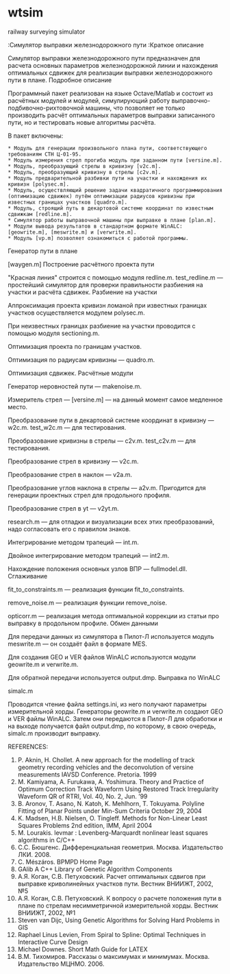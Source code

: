 wtsim
=========

railway surveying simulator

:Симулятор выправки железнодорожного пути
:Краткое описание

Симулятор выправки железнодорожного пути предназначен для расчета основных параметров железнодорожной линии и нахождения оптимальных сдвижек для реализации выправки железнодорожного пути в плане.
Подробное описание

Программный пакет реализован на языке Octave/Matlab и состоит из расчётных модулей и модулей, симулирующий работу выправочно-подбивочно-рихтовочной машины, что позволяет не только производить расчёт оптимальных параметров выправки записанного пути, но и тестировать новые алгоритмы расчёта.

В пакет включены:

    * Модуль для генерации произвольного плана пути, соответствующего требованиям СТН Ц-01-95.
    * Модуль измерения стрел прогиба модуль при заданном пути [versine.m].
    * Модуль, преобразующий стрелы в кривизну [v2c.m].
    * Модуль, преобразующий кривизну в стрелы [c2v.m].
    * Модуль предварительной разбивки пути на участки и нахождения их кривизн [polysec.m].
    * Модуль, осуществляющий решение задачи квадратичного программирования (оптимизацию сдвижек) путём оптимизации радиусов кривизны при известных границах участков [quadro.m].
    * Модуль, строящий путь в декартовой системе координат по известным сдвижкам [redline.m].
    * Cимулятор работы выправочной машины при выправке в плане [plan.m].
    * Модули вывода результатов в стандартном формате WinALC: [geowrite.m], [meswrite.m] и [verwrite.m].
    * Модуль [vp.m] позволяет ознакомиться с работой программы. 

Генератор пути в плане

[waygen.m]
Построение расчётного проекта пути

"Красная линия" строится с помощью модуля redline.m. test_redline.m — простейший симулятор для проверки правильности разбиения на участки и расчёта сдвижек.
Разбиение на участки

Аппроксимация проекта кривизн ломаной при известных границах участков осуществляется модулем polysec.m.

При неизвестных границах разбиение на участки проводится с помощью модуля sectioning.m.

Оптимизация проекта по границам участков.

Оптимизация по радиусам кривизны — quadro.m.

Оптимизация сдвижек.
Расчётные модули

Генератор неровностей пути — makenoise.m.

Измеритель стрел — [versine.m] — на данный момент самое медленное место.

Преобразование пути в декартовой системе координат в кривизну — w2c.m. test_w2c.m — для тестирования.

Преобразование кривизны в стрелы — c2v.m. test_c2v.m — для тестирования.

Преобразование стрел в кривизну — v2c.m.

Преобразование стрел в наклон — v2a.m.

Преобразование углов наклона в стрелы — a2v.m. Пригодится для генерации проектных стрел для продольного профиля.

Преобразование стрел в yt — v2yt.m.

research.m — для отладки и визуализации всех этих преобразований, надо согласовать его с правилом знаков.

Интегрирование методом трапеций — int.m.

Двойное интегрирование методом трапеций — int2.m.

Нахождение положения основных узлов ВПР — fullmodel.dll.
Сглаживание

fit_to_constraints.m — реализация функции fit_to_constraints.

remove_noise.m — реализация функции remove_noise.

opticorr.m — реализация метода оптимальной коррекции из статьи про выправку в продольном профиле.
Обмен данными

Для передачи данных из симулятора в Пилот-Л используется модуль meswrite.m — он создаёт файл в формате MES.

Для создания GEO и VER файлов WinALC используются модули geowrite.m и verwrite.m.

Для обратной передачи используется output.dmp.
Выправка по WinALC

simalc.m

Проводится чтение файла settings.ini, из него получают параметры измерительной хорды. Генераторы geowrite.m и verwrite.m создают GEO и VER файлы WinALC. Затем они передаются в Пилот-Л для обработки и на выходе получается файл output.dmp, по которому, в свою очередь, simalc.m производит выправку.

REFERENCES:

   1. P. Aknin, H. Chollet. A new approach for the modelling of track geometry recording vehicles and the deconvolution of versine measurements IAVSD Conference. Pretoria. 1999
   2. M. Kamiyama, A. Furukawa, A. Yoshimura. Theory and Practice of Optimum Correction Track Waveform Using Restored Track Irregularity Waveform QR of RTRI, Vol. 40, No. 2, Jun. ’99
   3. B. Aronov, T. Asano, N. Katoh, K. Mehlhorn, T. Tokuyama. Polyline Fitting of Planar Points under Min-Sum Criteria October 29, 2004
   4. K. Madsen, H.B. Nielsen, O. Tingleff. Methods for Non-Linear Least Squares Problems 2nd edition, IMM, April 2004
   5. M. Lourakis. levmar : Levenberg-Marquardt nonlinear least squares algorithms in C/C++
   6. С.С. Бюшгенс. Дифференциальная геометрия. Москва. Издательство ЛКИ. 2008.
   7. C. Mészáros. BPMPD Home Page
   8. GAlib A C++ Library of Genetic Algorithm Components
   9. А.Я. Коган, С.В. Петуховский. Расчет оптимальных сдвигов при выправке криволинейных участков пути. Вестник ВНИИЖТ, 2002, №5
   10. А.Я. Коган, С.В. Петуховский. К вопросу о расчете положения пути в плане по стрелам несимметричной измерительной хорды. Вестник ВНИИЖТ, 2002, №1
   11. Steven van Dijc, Using Genetic Algorithms for Solving Hard Problems in GIS
   12. Raphael Linus Levien, From Spiral to Spline: Optimal Techniques in Interactive Curve Design
   13. Michael Downes. Short Math Guide for LATEX
   14. В.М. Тихомиров. Рассказы о максимумах и минимумах. Москва. Издательство МЦНМО. 2006. 
